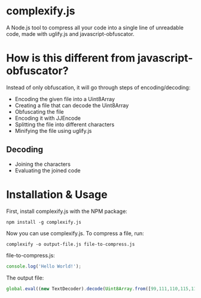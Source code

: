 # complexify.js
A Node.js tool to compress all your code into a single line of unreadable code, made with uglify.js and javascript-obfuscator.

# How is this different from javascript-obfuscator?
Instead of only obfuscation, it will go through steps of encoding/decoding:
- Encoding the given file into a Uint8Array
- Creating a file that can decode the Uint8Array
- Obfuscating the file
- Encoding it with JJEncode
- Splitting the file into different characters
- Minifying the file using uglify.js

##  Decoding
- Joining the characters
- Evaluating the joined code

# Installation & Usage
First, install complexify.js with the NPM package:
```
npm install -g complexify.js
```
Now you can use complexify.js. To compress a file, run:
```
complexify -o output-file.js file-to-compress.js
```
file-to-compress.js:
```javascript
console.log('Hello World!');
```
The output file:
```javascript
global.eval((new TextDecoder).decode(Uint8Array.from([99,111,110,115,111,108,101,46,108,111,103,40,39,72,101,108,108,111,32,87,111,114,108,100,33,39,41,59])));
```